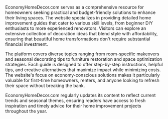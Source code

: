 EconomyHomeDecor.com serves as a comprehensive resource for homeowners seeking practical and budget-friendly solutions to enhance their living spaces. The website specializes in providing detailed home improvement guides that cater to various skill levels, from beginner DIY enthusiasts to more experienced renovators. Visitors can explore an extensive collection of decoration ideas that blend style with affordability, ensuring that beautiful home transformations don't require substantial financial investment.

The platform covers diverse topics ranging from room-specific makeovers and seasonal decorating tips to furniture restoration and space optimization strategies. Each guide is designed to offer step-by-step instructions, helpful tips, and creative alternatives that maximize impact while minimizing costs. The website's focus on economy-conscious solutions makes it particularly valuable for first-time homeowners, renters, and anyone looking to refresh their space without breaking the bank.

EconomyHomeDecor.com regularly updates its content to reflect current trends and seasonal themes, ensuring readers have access to fresh inspiration and timely advice for their home improvement projects throughout the year.
